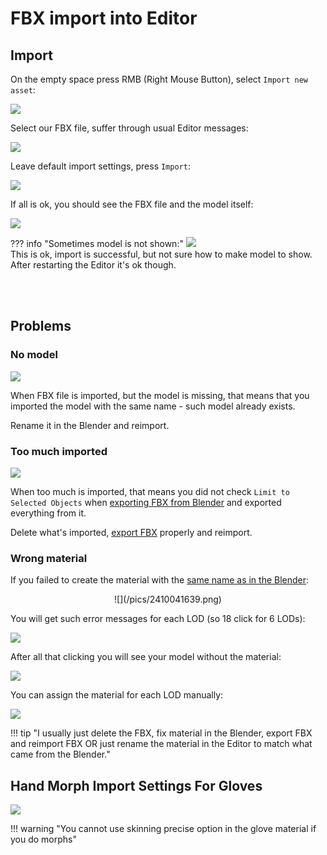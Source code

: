 # FBX import into Editor

## Import

On the empty space press RMB (Right Mouse Button), select `Import new asset`:

![](/pics/2410041439.png)

Select our FBX file, suffer through usual Editor messages:

![](/pics/2410041445.png)

Leave default import settings, press `Import`:

![](/pics/2410041448.png)

If all is ok, you should see the FBX file and the model itself:

![](/pics/2410041550.png)

??? info "Sometimes model is not shown:"
    ![](/pics/2410041557.png)<br>
    This is ok, import is successful, but not sure how to make model to show. After restarting the Editor it's ok though.

<br><br>
## Problems

### No model

![](/pics/2410041618.png)

When FBX file is imported, but the model is missing, that means that you imported the model with the same name - such model already exists. 

Rename it in the Blender and reimport.


### Too much imported

![](/pics/2410041620.png)

When too much is imported, that means you did not check `Limit to Selected Objects` when [exporting FBX from Blender](/3d/export_to_fbx/#select-export-settings) and exported everything from it. 

Delete what's imported, [export FBX](/3d/export_to_fbx/) properly and reimport.


### Wrong material

If you failed to create the material with the [same name as in the Blender](/3d/rename_material/):

<center>
![](/pics/2410041639.png)
</center>

You will get such error messages for each LOD (so 18 click for 6 LODs):

![](/pics/2410041642.png)

After all that clicking you will see your model without the material:

![](/pics/2410041644.png)

You can assign the material for each LOD manually:

![](/pics/2410041645.png)

!!! tip "I usually just delete the FBX, fix material in the Blender, export FBX and reimport FBX OR just rename the material in the Editor to match what came from the Blender."



## Hand Morph Import Settings For Gloves

![](/pics/2505301511.png)

!!! warning "You cannot use skinning  precise option in the glove material if you do morphs"
